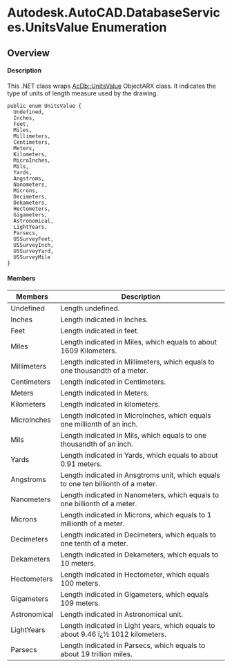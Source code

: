 # Autodesk.AutoCAD.DatabaseServices.UnitsValue Enumeration

## Overview

#### Description
This .NET class wraps [AcDb::UnitsValue](AcDb__UnitsValue.md) ObjectARX class. It indicates the type of units of length measure used by the drawing.
```text
public enum UnitsValue {
  Undefined,
  Inches,
  Feet,
  Miles,
  Millimeters,
  Centimeters,
  Meters,
  Kilometers,
  MicroInches,
  Mils,
  Yards,
  Angstroms,
  Nanometers,
  Microns,
  Decimeters,
  Dekameters,
  Hectometers,
  Gigameters,
  Astronomical,
  LightYears,
  Parsecs,
  USSurveyFeet,
  USSurveyInch,
  USSurveyYard,
  USSurveyMile
}
```

#### Members

| Members | Description |
| --- | --- |
| Undefined | Length undefined. |
| Inches | Length indicated in Inches. |
| Feet | Length indicated in feet. |
| Miles | Length indicated in Miles, which equals to about 1609 Kilometers. |
| Millimeters | Length indicated in Millimeters, which equals to one thousandth of a meter. |
| Centimeters | Length indicated in Centimeters. |
| Meters | Length indicated in Meters. |
| Kilometers | Length indicated in kilometers. |
| MicroInches | Length indicated in MicroInches, which equals one millionth of an inch. |
| Mils | Length indicated in Mils, which equals to one thousandth of an inch. |
| Yards | Length indicated in Yards, which equals to about 0.91 meters. |
| Angstroms | Length indicated in Ansgtroms unit, which equals to one ten billionth of a meter. |
| Nanometers | Length indicated in Nanometers, which equals to one billionth of a meter. |
| Microns | Length indicated in Microns, which equals to 1 millionth of a meter. |
| Decimeters | Length indicated in Decimeters, which equals to one tenth of a meter. |
| Dekameters | Length indicated in Dekameters, which equals to 10 meters. |
| Hectometers | Length indicated in Hectometer, which equals 100 meters. |
| Gigameters | Length indicated in Gigameters, which equals 109 meters. |
| Astronomical | Length indicated in Astronomical unit. |
| LightYears | Length indicated in Light years, which equals to about 9.46 ï¿½ 1012 kilometers. |
| Parsecs | Length indicated in Parsecs, which equals to about 19 trillion miles. |